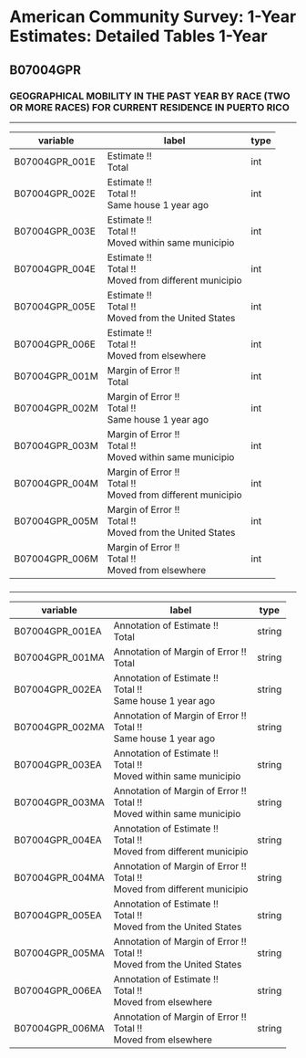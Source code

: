 # American Community Survey: 1-Year Estimates: Detailed Tables 1-Year

## B07004GPR

### GEOGRAPHICAL MOBILITY IN THE PAST YEAR BY RACE (TWO OR MORE RACES) FOR CURRENT RESIDENCE IN PUERTO RICO

___

| variable | label | type |
| ----- | ----- | ----- |
| B07004GPR_001E | Estimate !!<br>Total | int |
| B07004GPR_002E | Estimate !!<br>Total !!<br>Same house 1 year ago | int |
| B07004GPR_003E | Estimate !!<br>Total !!<br>Moved within same municipio | int |
| B07004GPR_004E | Estimate !!<br>Total !!<br>Moved from different municipio | int |
| B07004GPR_005E | Estimate !!<br>Total !!<br>Moved from the United States | int |
| B07004GPR_006E | Estimate !!<br>Total !!<br>Moved from elsewhere | int |
| B07004GPR_001M | Margin of Error !!<br>Total | int |
| B07004GPR_002M | Margin of Error !!<br>Total !!<br>Same house 1 year ago | int |
| B07004GPR_003M | Margin of Error !!<br>Total !!<br>Moved within same municipio | int |
| B07004GPR_004M | Margin of Error !!<br>Total !!<br>Moved from different municipio | int |
| B07004GPR_005M | Margin of Error !!<br>Total !!<br>Moved from the United States | int |
| B07004GPR_006M | Margin of Error !!<br>Total !!<br>Moved from elsewhere | int |
### 

___

| variable | label | type |
| ----- | ----- | ----- |
| B07004GPR_001EA | Annotation of Estimate !!<br>Total | string |
| B07004GPR_001MA | Annotation of Margin of Error !!<br>Total | string |
| B07004GPR_002EA | Annotation of Estimate !!<br>Total !!<br>Same house 1 year ago | string |
| B07004GPR_002MA | Annotation of Margin of Error !!<br>Total !!<br>Same house 1 year ago | string |
| B07004GPR_003EA | Annotation of Estimate !!<br>Total !!<br>Moved within same municipio | string |
| B07004GPR_003MA | Annotation of Margin of Error !!<br>Total !!<br>Moved within same municipio | string |
| B07004GPR_004EA | Annotation of Estimate !!<br>Total !!<br>Moved from different municipio | string |
| B07004GPR_004MA | Annotation of Margin of Error !!<br>Total !!<br>Moved from different municipio | string |
| B07004GPR_005EA | Annotation of Estimate !!<br>Total !!<br>Moved from the United States | string |
| B07004GPR_005MA | Annotation of Margin of Error !!<br>Total !!<br>Moved from the United States | string |
| B07004GPR_006EA | Annotation of Estimate !!<br>Total !!<br>Moved from elsewhere | string |
| B07004GPR_006MA | Annotation of Margin of Error !!<br>Total !!<br>Moved from elsewhere | string |

